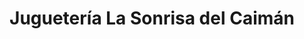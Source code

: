 ---
title: "Juguetería La Sonrisa del Caimán"
url: /santacruz-de-la-sierra/jugueteria-la-sonrisa-del-caiman/
shop: Spielzeug
---